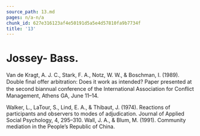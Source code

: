 ```yaml
---
source_path: 13.md
pages: n/a-n/a
chunk_id: 627e316123af4e50191d5a5e4d57810fa9b7734f
title: '13'
---
```

# Jossey- Bass.

Van de Kragt, A. J. C., Stark, F. A., Notz, W. W., & Boschman, I. (1989). Double ﬁnal offer arbitration: Does it work as intended? Paper presented at the second biannual conference of the International Association for Conﬂict Management, Athens GA, June 11–14.

Walker, L., LaTour, S., Lind, E. A., & Thibaut, J. (1974). Reactions of participants and observers to modes of adjudication. Journal of Applied Social Psychology, 4, 295–310. Wall, J. A., & Blum, M. (1991). Community mediation in the People’s Republic of China.
